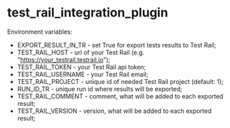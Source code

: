 # test_rail_integration_plugin

Environment variables:
- EXPORT_RESULT_IN_TR - set True for export tests results to Test Rail;
- TEST_RAIL_HOST - url of your Test Rail (e.g. "https://your_testrail.testrail.io");
- TEST_RAIL_TOKEN - your Test Rail api token;
- TEST_RAIL_USERNAME - your Test Rail email;
- TEST_RAIL_PROJECT - unique id of needed Test Rail project (default: 1);
- RUN_ID_TR - unique run id where results will be exported;
- TEST_RAIL_COMMENT - comment, what will be added to each exported result;
- TEST_RAIL_VERSION - version, what will be added to each exported result;